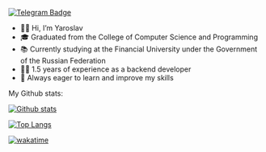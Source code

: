 [![Telegram Badge](https://img.shields.io/badge/-ferokuk-blue?style=social&logo=telegram&link=https://t.me/ferokuk)](https://t.me/ferokuk) <p align='left'>  
  
- 👋🏼 Hi, I’m Yaroslav
- 🎓 Graduated from the College of Computer Science and Programming
- 📚 Currently studying at the Financial University under the Government of the Russian Federation
- 👨‍💻 1.5 years of experience as a backend developer
- 📖 Always eager to learn and improve my skills
  
My Github stats:
  
[![Github stats](https://github-readme-stats.vercel.app/api?username=ferokuk&show_icons=true&include_all_commits=true)](#)
  
[![Top Langs](https://github-readme-stats.vercel.app/api/top-langs/?username=ferokuk&layout=compact)](#)

[![wakatime](https://wakatime.com/badge/user/85030a4f-3567-4675-9999-520f41986300.svg)](https://wakatime.com/@85030a4f-3567-4675-9999-520f41986300)
<!---
ferokuk/ferokuk is a ✨ special ✨ repository because its `README.md` (this file) appears on your GitHub profile.
You can click the Preview link to take a look at your changes.
--->
